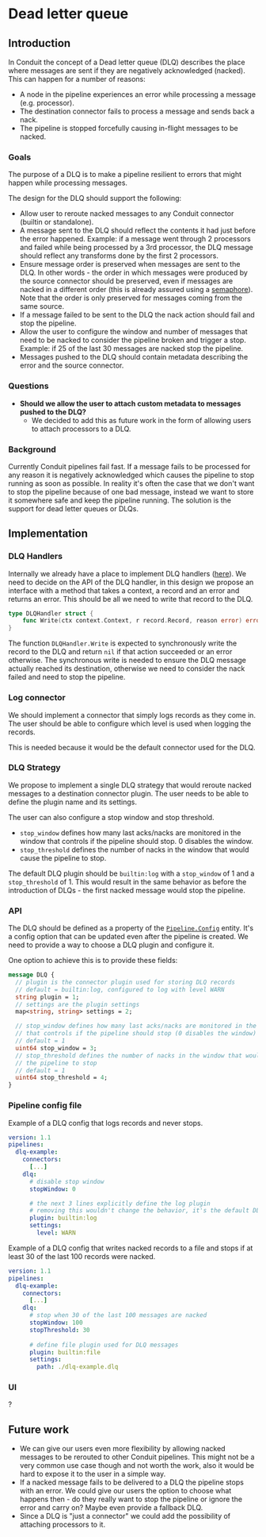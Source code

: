 # Dead letter queue

## Introduction

In Conduit the concept of a Dead letter queue (DLQ) describes the place where
messages are sent if they are negatively acknowledged (nacked). This can happen
for a number of reasons:

- A node in the pipeline experiences an error while processing a message (e.g.
  processor).
- The destination connector fails to process a message and sends back a nack.
- The pipeline is stopped forcefully causing in-flight messages to be nacked.

### Goals

The purpose of a DLQ is to make a pipeline resilient to errors that might
happen while processing messages.

The design for the DLQ should support the following:

- Allow user to reroute nacked messages to any Conduit connector (builtin or
  standalone).
- A message sent to the DLQ should reflect the contents it had just before the
  error happened. Example: if a message went through 2 processors and failed
  while being processed by a 3rd processor, the DLQ message should reflect any
  transforms done by the first 2 processors.
- Ensure message order is preserved when messages are sent to the DLQ.
  In other words - the order in which messages were produced by the source
  connector should be preserved, even if messages are nacked in a different
  order (this is already assured using
  a [semaphore](https://github.com/ConduitIO/conduit/blob/b6325584d51ec64bc9086faddcdaa2788a5dfa8f/pkg/pipeline/stream/source_acker.go#L35-L37)).
  Note that the order is only preserved for messages coming from the same
  source.
- If a message failed to be sent to the DLQ the nack action should fail and
  stop the pipeline.
- Allow the user to configure the window and number of messages that need to be
  nacked to consider the pipeline broken and trigger a stop. Example: if 25 of
  the last 30 messages are nacked stop the pipeline.
- Messages pushed to the DLQ should contain metadata describing the error and
  the source connector.

### Questions

- **Should we allow the user to attach custom metadata to messages pushed to
  the DLQ?**
  - We decided to add this as future work in the form of allowing users to
    attach processors to a DLQ.

### Background

Currently Conduit pipelines fail fast. If a message fails to be processed for
any reason it is negatively acknowledged which causes the pipeline to stop
running as soon as possible. In reality it's often the case that we don't want
to stop the pipeline because of one bad message, instead we want to store it
somewhere safe and keep the pipeline running. The solution is the support for
dead letter queues or DLQs.

## Implementation

### DLQ Handlers

Internally we already have a place to implement DLQ handlers
([here](https://github.com/ConduitIO/conduit/blob/d19379efc04d20d12ab9c80df82a29fcef7e8afd/pkg/pipeline/stream/source_acker.go#L114-L118)).
We need to decide on the API of the DLQ handler, in this design we propose an
interface with a method that takes a context, a record and an error and returns
an error. This should be all we need to write that record to the DLQ.

```go
type DLQHandler struct {
    func Write(ctx context.Context, r record.Record, reason error) error
}
```

The function `DLQHandler.Write` is expected to synchronously write the record
to the DLQ and return `nil` if that action succeeded or an error otherwise. The
synchronous write is needed to ensure the DLQ message actually reached its
destination, otherwise we need to consider the nack failed and need to stop the
pipeline.

### Log connector

We should implement a connector that simply logs records as they come in. The
user should be able to configure which level is used when logging the records.

This is needed because it would be the default connector used for the DLQ.

### DLQ Strategy

We propose to implement a single DLQ strategy that would reroute nacked
messages to a destination connector plugin. The user needs to be able to define
the plugin name and its settings.

The user can also configure a stop window and stop threshold.

- `stop_window` defines how many last acks/nacks are monitored in the window
  that controls if the pipeline should stop. 0 disables the window.
- `stop_threshold` defines the number of nacks in the window that would cause
  the pipeline to stop.

The default DLQ plugin should be `builtin:log` with a `stop_window` of 1 and a
`stop_threshold` of 1. This would result in the same behavior as before the
introduction of DLQs - the first nacked message would stop the pipeline.

### API

The DLQ should be defined as a property of
the [`Pipeline.Config`](https://github.com/ConduitIO/conduit/blob/d19379efc04d20d12ab9c80df82a29fcef7e8afd/proto/api/v1/api.proto#L28)
entity. It's a config option that can be updated even after the pipeline is
created. We need to provide a way to choose a DLQ plugin and configure it.

One option to achieve this is to provide these fields:

```protobuf
message DLQ {
  // plugin is the connector plugin used for storing DLQ records
  // default = builtin:log, configured to log with level WARN
  string plugin = 1;
  // settings are the plugin settings
  map<string, string> settings = 2;

  // stop_window defines how many last acks/nacks are monitored in the window
  // that controls if the pipeline should stop (0 disables the window)
  // default = 1
  uint64 stop_window = 3;
  // stop_threshold defines the number of nacks in the window that would cause
  // the pipeline to stop
  // default = 1
  uint64 stop_threshold = 4;
}
```

### Pipeline config file

Example of a DLQ config that logs records and never stops.

```yaml
version: 1.1
pipelines:
  dlq-example:
    connectors:
      [...]
    dlq:
      # disable stop window
      stopWindow: 0

      # the next 3 lines explicitly define the log plugin
      # removing this wouldn't change the behavior, it's the default DLQ config
      plugin: builtin:log
      settings:
        level: WARN
```

Example of a DLQ config that writes nacked records to a file and stops if at
least 30 of the last 100 records were nacked.

```yaml
version: 1.1
pipelines:
  dlq-example:
    connectors:
      [...]
    dlq:
      # stop when 30 of the last 100 messages are nacked
      stopWindow: 100
      stopThreshold: 30
      
      # define file plugin used for DLQ messages
      plugin: builtin:file
      settings:
        path: ./dlq-example.dlq
```

### UI

?

## Future work

- We can give our users even more flexibility by allowing nacked messages to be
  rerouted to other Conduit pipelines. This might not be a very common use case
  though and not worth the work, also it would be hard to expose it to the user
  in a simple way.
- If a nacked message fails to be delivered to a DLQ the pipeline stops with an
  error. We could give our users the option to choose what happens then - do
  they really want to stop the pipeline or ignore the error and carry on? Maybe
  even provide a fallback DLQ.
- Since a DLQ is "just a connector" we could add the possibility of attaching
  processors to it.
